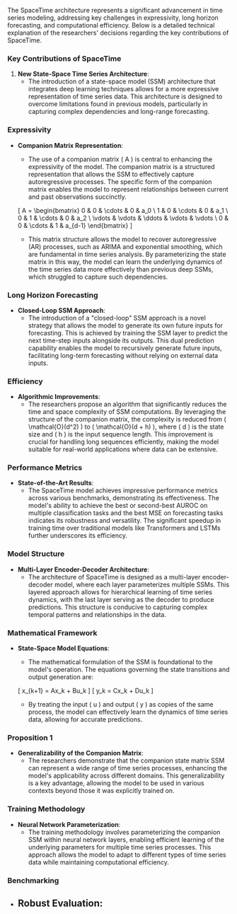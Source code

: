 The SpaceTime architecture represents a significant advancement in time series modeling, addressing key challenges in expressivity, long horizon forecasting, and computational efficiency. Below is a detailed technical explanation of the researchers' decisions regarding the key contributions of SpaceTime.

### Key Contributions of SpaceTime

1. **New State-Space Time Series Architecture**:
   - The introduction of a state-space model (SSM) architecture that integrates deep learning techniques allows for a more expressive representation of time series data. This architecture is designed to overcome limitations found in previous models, particularly in capturing complex dependencies and long-range forecasting.

### Expressivity

- **Companion Matrix Representation**:
  - The use of a companion matrix \( A \) is central to enhancing the expressivity of the model. The companion matrix is a structured representation that allows the SSM to effectively capture autoregressive processes. The specific form of the companion matrix enables the model to represent relationships between current and past observations succinctly.
  
  \[
  A = \begin{bmatrix}
  0 & 0 & \cdots & 0 & a_0 \\
  1 & 0 & \cdots & 0 & a_1 \\
  0 & 1 & \cdots & 0 & a_2 \\
  \vdots & \vdots & \ddots & \vdots & \vdots \\
  0 & 0 & \cdots & 1 & a_{d-1}
  \end{bmatrix}
  \]

  - This matrix structure allows the model to recover autoregressive (AR) processes, such as ARIMA and exponential smoothing, which are fundamental in time series analysis. By parameterizing the state matrix in this way, the model can learn the underlying dynamics of the time series data more effectively than previous deep SSMs, which struggled to capture such dependencies.

### Long Horizon Forecasting

- **Closed-Loop SSM Approach**:
  - The introduction of a "closed-loop" SSM approach is a novel strategy that allows the model to generate its own future inputs for forecasting. This is achieved by training the SSM layer to predict the next time-step inputs alongside its outputs. This dual prediction capability enables the model to recursively generate future inputs, facilitating long-term forecasting without relying on external data inputs.

### Efficiency

- **Algorithmic Improvements**:
  - The researchers propose an algorithm that significantly reduces the time and space complexity of SSM computations. By leveraging the structure of the companion matrix, the complexity is reduced from \( \mathcal{O}(d^2) \) to \( \mathcal{O}(d + h) \), where \( d \) is the state size and \( h \) is the input sequence length. This improvement is crucial for handling long sequences efficiently, making the model suitable for real-world applications where data can be extensive.

### Performance Metrics

- **State-of-the-Art Results**:
  - The SpaceTime model achieves impressive performance metrics across various benchmarks, demonstrating its effectiveness. The model's ability to achieve the best or second-best AUROC on multiple classification tasks and the best MSE on forecasting tasks indicates its robustness and versatility. The significant speedup in training time over traditional models like Transformers and LSTMs further underscores its efficiency.

### Model Structure

- **Multi-Layer Encoder-Decoder Architecture**:
  - The architecture of SpaceTime is designed as a multi-layer encoder-decoder model, where each layer parameterizes multiple SSMs. This layered approach allows for hierarchical learning of time series dynamics, with the last layer serving as the decoder to produce predictions. This structure is conducive to capturing complex temporal patterns and relationships in the data.

### Mathematical Framework

- **State-Space Model Equations**:
  - The mathematical formulation of the SSM is foundational to the model's operation. The equations governing the state transitions and output generation are:

  \[
  x_{k+1} = Ax_k + Bu_k
  \]
  \[
  y_k = Cx_k + Du_k
  \]

  - By treating the input \( u \) and output \( y \) as copies of the same process, the model can effectively learn the dynamics of time series data, allowing for accurate predictions.

### Proposition 1

- **Generalizability of the Companion Matrix**:
  - The researchers demonstrate that the companion state matrix SSM can represent a wide range of time series processes, enhancing the model's applicability across different domains. This generalizability is a key advantage, allowing the model to be used in various contexts beyond those it was explicitly trained on.

### Training Methodology

- **Neural Network Parameterization**:
  - The training methodology involves parameterizing the companion SSM within neural network layers, enabling efficient learning of the underlying parameters for multiple time series processes. This approach allows the model to adapt to different types of time series data while maintaining computational efficiency.

### Benchmarking

- **Robust Evaluation**:
  -